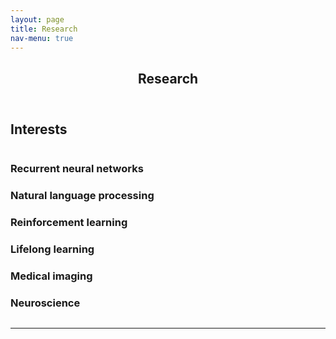 ```yaml
---
layout: page
title: Research
nav-menu: true
---
```


<!-- Main -->
<div id="main" class="alt">

<!-- One -->
<section id="one">
	<div class="inner">
		<header class="major">
			<h1>Research</h1>
		</header>

<!-- Content -->
<h2 id="content">Interests</h2>
<div class="column">
	<div class="6u 12u$(small)">
		<h3>Recurrent neural networks</h3>
	</div>
	<div class="6u$ 12u$(small)">
		<h3>Natural language processing</h3>
	</div>
	<!-- Break -->
	<div class="4u 12u$(medium)">
		<h3>Reinforcement learning</h3>
	</div>
	<div class="4u 12u$(medium)">
		<h3>Lifelong learning</h3>
	</div>
	<div class="4u$ 12u$(medium)">
		<h3>Medical imaging</h3>
	</div>
	<div class="6u$ 12u$(small)">
		<h3>Neuroscience</h3>
	</div>
</div>

<hr class="major" />


<!-- Text stuff -->


</div>
</section>

</div>
